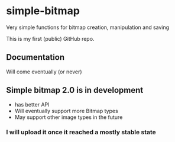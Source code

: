 # simple-bitmap
Very simple functions for bitmap creation, manipulation and saving

This is my first (public) GitHub repo.

## Documentation
Will come eventually (or never)

## Simple bitmap 2.0 is in development
- has better API
- Will eventually support more Bitmap types
- May support other image types in the future
### I will upload it once it reached a mostly stable state
